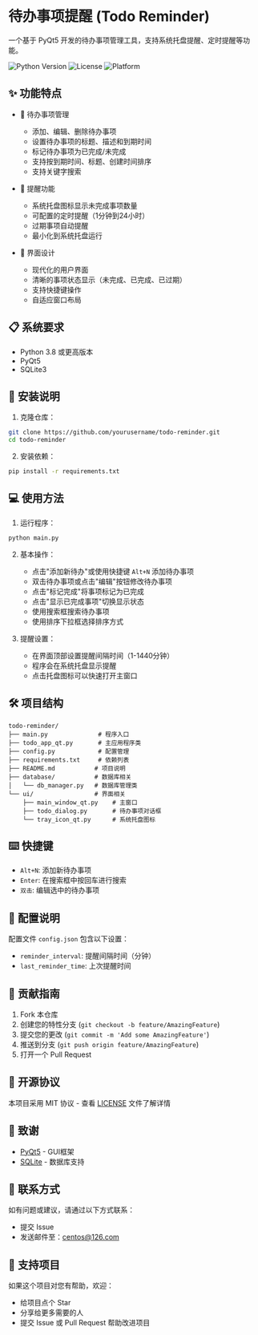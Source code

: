# 待办事项提醒 (Todo Reminder)

一个基于 PyQt5 开发的待办事项管理工具，支持系统托盘提醒、定时提醒等功能。

![Python Version](https://img.shields.io/badge/python-3.8%2B-blue)
![License](https://img.shields.io/badge/license-MIT-green)
![Platform](https://img.shields.io/badge/platform-Windows%20%7C%20Linux%20%7C%20macOS-lightgrey)

## ✨ 功能特点

- 📝 待办事项管理
  - 添加、编辑、删除待办事项
  - 设置待办事项的标题、描述和到期时间
  - 标记待办事项为已完成/未完成
  - 支持按到期时间、标题、创建时间排序
  - 支持关键字搜索

- 🔔 提醒功能
  - 系统托盘图标显示未完成事项数量
  - 可配置的定时提醒（1分钟到24小时）
  - 过期事项自动提醒
  - 最小化到系统托盘运行

- 🎨 界面设计
  - 现代化的用户界面
  - 清晰的事项状态显示（未完成、已完成、已过期）
  - 支持快捷键操作
  - 自适应窗口布局

## 📋 系统要求

- Python 3.8 或更高版本
- PyQt5
- SQLite3

## 🚀 安装说明

1. 克隆仓库：
```bash
git clone https://github.com/yourusername/todo-reminder.git
cd todo-reminder
```

2. 安装依赖：
```bash
pip install -r requirements.txt
```

## 💻 使用方法

1. 运行程序：
```bash
python main.py
```

2. 基本操作：
   - 点击"添加新待办"或使用快捷键 `Alt+N` 添加待办事项
   - 双击待办事项或点击"编辑"按钮修改待办事项
   - 点击"标记完成"将事项标记为已完成
   - 点击"显示已完成事项"切换显示状态
   - 使用搜索框搜索待办事项
   - 使用排序下拉框选择排序方式

3. 提醒设置：
   - 在界面顶部设置提醒间隔时间（1-1440分钟）
   - 程序会在系统托盘显示提醒
   - 点击托盘图标可以快速打开主窗口

## 🛠️ 项目结构

```
todo-reminder/
├── main.py              # 程序入口
├── todo_app_qt.py       # 主应用程序类
├── config.py            # 配置管理
├── requirements.txt     # 依赖列表
├── README.md           # 项目说明
├── database/           # 数据库相关
│   └── db_manager.py   # 数据库管理类
└── ui/                 # 界面相关
    ├── main_window_qt.py    # 主窗口
    ├── todo_dialog.py       # 待办事项对话框
    └── tray_icon_qt.py      # 系统托盘图标
```

## ⌨️ 快捷键

- `Alt+N`: 添加新待办事项
- `Enter`: 在搜索框中按回车进行搜索
- `双击`: 编辑选中的待办事项

## 🔧 配置说明

配置文件 `config.json` 包含以下设置：
- `reminder_interval`: 提醒间隔时间（分钟）
- `last_reminder_time`: 上次提醒时间

## 🤝 贡献指南

1. Fork 本仓库
2. 创建您的特性分支 (`git checkout -b feature/AmazingFeature`)
3. 提交您的更改 (`git commit -m 'Add some AmazingFeature'`)
4. 推送到分支 (`git push origin feature/AmazingFeature`)
5. 打开一个 Pull Request

## 📝 开源协议

本项目采用 MIT 协议 - 查看 [LICENSE](LICENSE) 文件了解详情

## 👏 致谢

- [PyQt5](https://www.riverbankcomputing.com/software/pyqt/) - GUI框架
- [SQLite](https://www.sqlite.org/) - 数据库支持

## 📮 联系方式

如有问题或建议，请通过以下方式联系：
- 提交 Issue
- 发送邮件至：centos@126.com

## 🌟 支持项目

如果这个项目对您有帮助，欢迎：
- 给项目点个 Star
- 分享给更多需要的人
- 提交 Issue 或 Pull Request 帮助改进项目 
